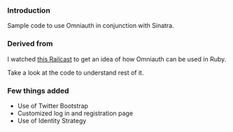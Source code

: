 ### Introduction
Sample code to use Omniauth in conjunction with Sinatra.

### Derived from

I watched [this Railcast](http://railscasts.com/episodes/304-omniauth-identity?view=asciicast) to get an idea of how Omniauth can be used in Ruby.

Take  a look at the code to understand rest of it.

### Few things added

* Use of Twitter Bootstrap
* Customized log in and registration page
* Use of Identity Strategy

